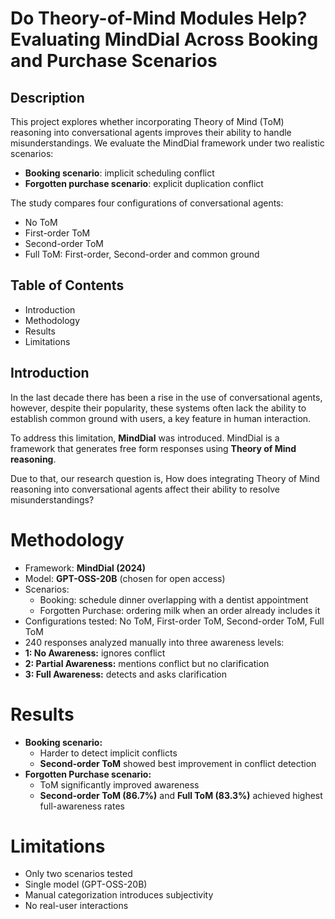 # Do Theory-of-Mind Modules Help? Evaluating MindDial Across Booking and Purchase Scenarios

## Description

This project explores whether incorporating Theory of Mind (ToM) reasoning into conversational agents improves their ability to handle misunderstandings. We evaluate the MindDial framework under two realistic scenarios:

* **Booking scenario**: implicit scheduling conflict
* **Forgotten purchase scenario**: explicit duplication conflict

The study compares four configurations of conversational agents:

* No ToM
* First-order ToM
* Second-order ToM
* Full ToM: First-order, Second-order and common ground

## Table of Contents

* Introduction
* Methodology
* Results
* Limitations

## Introduction
In the last decade there has been a rise in the use of conversational agents, however, despite their popularity, these systems often lack the ability to establish common ground with users, a key feature in human interaction.

To address this limitation, **MindDial** was introduced. MindDial is a framework that generates free form responses using **Theory of Mind reasoning**.

Due to that, our research question is, How does integrating Theory of Mind reasoning into conversational agents affect their ability to resolve misunderstandings?

# Methodology

* Framework: **MindDial (2024)**
* Model: **GPT-OSS-20B** (chosen for open access)
* Scenarios:
  *  Booking: schedule dinner overlapping with a dentist appointment
  *  Forgotten Purchase: ordering milk when an order already includes it
*  Configurations tested: No ToM, First-order ToM, Second-order ToM, Full ToM
*  240 responses analyzed manually into three awareness levels:
  *  **1: No Awareness:** ignores conflict
  *  **2: Partial Awareness:** mentions conflict but no clarification
  *  **3: Full Awareness:** detects and asks clarification

# Results
* **Booking scenario:**
  * Harder to detect implicit conflicts
  * **Second-order ToM** showed best improvement in conflict detection
* **Forgotten Purchase scenario:**
  * ToM significantly improved awareness
  * **Second-order ToM (86.7%)** and **Full ToM (83.3%)** achieved highest full-awareness rates
 
# Limitations

* Only two scenarios tested
* Single model (GPT-OSS-20B)
* Manual categorization introduces subjectivity
* No real-user interactions

